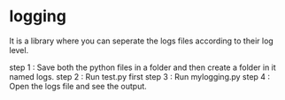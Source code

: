 # logging
It is a library where you can seperate the logs files according to their log level.


step 1 : Save both the python files in a folder and then create a folder in it named logs.
step 2 : Run test.py first
step 3 : Run mylogging.py 
step 4 : Open the logs file and see the output. 
 
